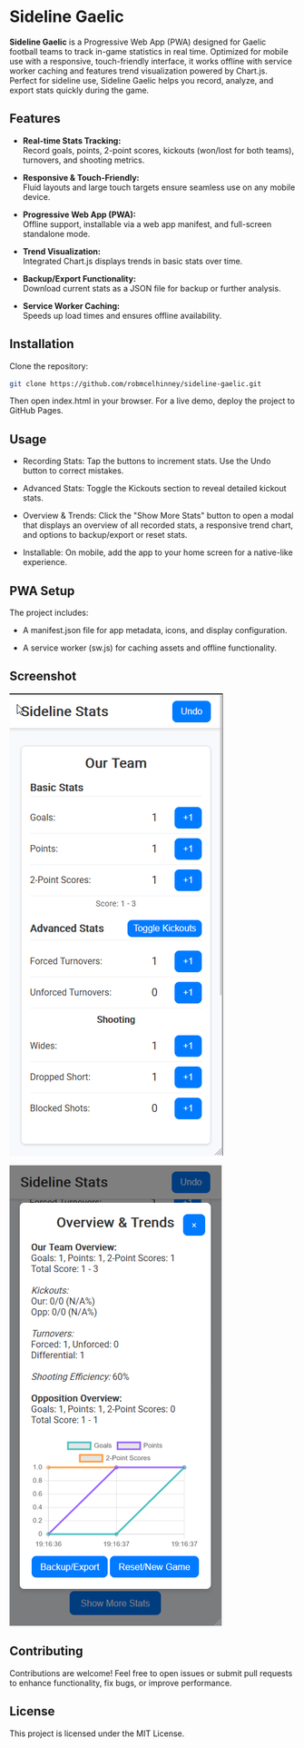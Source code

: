 # Sideline Gaelic

**Sideline Gaelic** is a Progressive Web App (PWA) designed for Gaelic football teams to track in-game statistics in real time. Optimized for mobile use with a responsive, touch-friendly interface, it works offline with service worker caching and features trend visualization powered by Chart.js. Perfect for sideline use, Sideline Gaelic helps you record, analyze, and export stats quickly during the game.

## Features

-   **Real-time Stats Tracking:**  
    Record goals, points, 2-point scores, kickouts (won/lost for both teams), turnovers, and shooting metrics.

-   **Responsive & Touch-Friendly:**  
    Fluid layouts and large touch targets ensure seamless use on any mobile device.

-   **Progressive Web App (PWA):**  
    Offline support, installable via a web app manifest, and full-screen standalone mode.

-   **Trend Visualization:**  
    Integrated Chart.js displays trends in basic stats over time.

-   **Backup/Export Functionality:**  
    Download current stats as a JSON file for backup or further analysis.

-   **Service Worker Caching:**  
    Speeds up load times and ensures offline availability.

## Installation

Clone the repository:

```bash
git clone https://github.com/robmcelhinney/sideline-gaelic.git
```

Then open index.html in your browser. For a live demo, deploy the project to GitHub Pages.

## Usage

-   Recording Stats:
    Tap the buttons to increment stats. Use the Undo button to correct mistakes.

-   Advanced Stats:
    Toggle the Kickouts section to reveal detailed kickout stats.

-   Overview & Trends:
    Click the "Show More Stats" button to open a modal that displays an overview of all recorded stats, a responsive trend chart, and options to backup/export or reset stats.

-   Installable:
    On mobile, add the app to your home screen for a native-like experience.

## PWA Setup

The project includes:

-   A manifest.json file for app metadata, icons, and display configuration.

-   A service worker (sw.js) for caching assets and offline functionality.

## Screenshot

![screenshot of the site in use](img/demo0.png)

![screenshot of the overview section](img/demo1.png)

## Contributing

Contributions are welcome! Feel free to open issues or submit pull requests to enhance functionality, fix bugs, or improve performance.

## License

This project is licensed under the MIT License.
